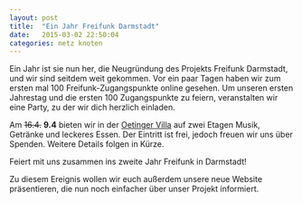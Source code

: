 ```yaml
---
layout: post
title:  "Ein Jahr Freifunk Darmstadt"
date:   2015-03-02 22:50:04
categories: netz knoten
---
```


Ein Jahr ist sie nun her, die Neugründung des Projekts Freifunk Darmstadt, und wir sind seitdem weit gekommen. Vor ein paar Tagen haben wir zum ersten mal 100 Freifunk-Zugangspunkte online gesehen.
Um unseren ersten Jahrestag und die ersten 100 Zugangspunkte zu feiern, veranstalten wir eine Party, zu der wir dich herzlich einladen.

<!--*-->
Am ~~16.4.~~ **9.4** bieten wir in der [Oetinger Villa](http://www.oetingervilla.de) auf zwei Etagen Musik, Getränke und leckeres Essen.
Der Eintritt ist frei, jedoch freuen wir uns über Spenden. Weitere Details folgen in Kürze.

Feiert mit uns zusammen ins zweite Jahr Freifunk in Darmstadt!

Zu diesem Ereignis wollen wir euch außerdem unsere neue Website präsentieren, die nun noch einfacher über unser Projekt informiert.
